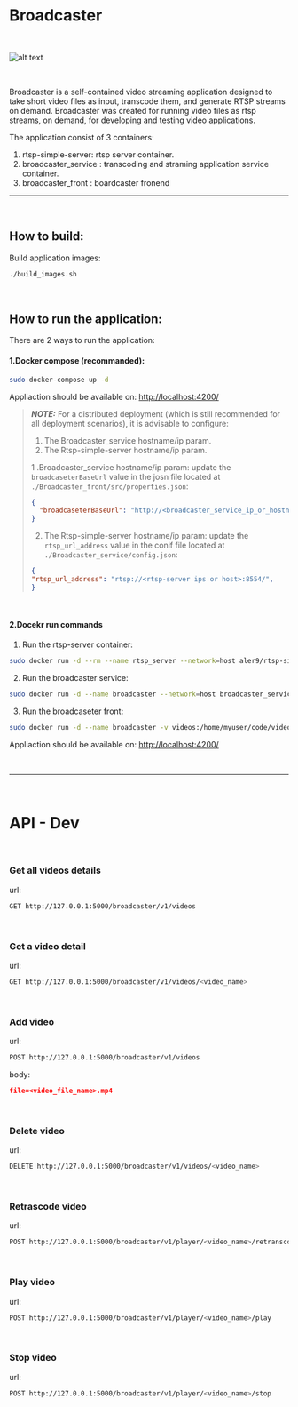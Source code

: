 # Broadcaster
&nbsp;
&nbsp;
&nbsp;

![alt text](https://drive.google.com/uc?id=102u9NoZyCICrLPYzGYA1BpJrH5L0VJHl&export=download)

&nbsp;
&nbsp;

Broadcaster is a self-contained video streaming application designed to take short video files as input, transcode them, and generate RTSP streams on demand.
Broadcaster was created for running video files as rtsp streams, on demand, for developing and testing video applications. 
&nbsp;

The application consist of 3 containers:
1. rtsp-simple-server: rtsp server container.
2. broadcaster_service : transcoding and straming application service container.
3. broadcaster_front : boardcaster fronend

  *  *  *  *  *
&nbsp;
&nbsp;

## How to build:

Build application images:
```bash
./build_images.sh
```
&nbsp;


## How to run the application:
There are 2 ways to run the application:
&nbsp;

#### 1.Docker compose (recommanded):
  ```bash
  sudo docker-compose up -d
  ```
Appliaction should be available on:
[http://localhost:4200/](http://localhost:4200/)
&nbsp;
&nbsp;
&nbsp;

> **_NOTE:_**
For a distributed deployment (which is still recommended for all deployment scenarios), it is advisable to configure:
>  1. The Broadcaster_service hostname/ip param.
>  2. The Rtsp-simple-server hostname/ip param.
>     &nbsp;
> 
> 1 .Broadcaster_service hostname/ip param: update the `broadcaseterBaseUrl` value in the josn file located at `./Broadcaster_front/src/properties.json`:
> 
>   ```json
>   {
>     "broadcaseterBaseUrl": "http://<broadcaster_service_ip_or_hostname>:5000"
>   }
>  ```
>
> 2. The Rtsp-simple-server hostname/ip param: update the `rtsp_url_address` value in the conif file located at `./Broadcaster_service/config.json`:
>
>  ```json
>{
>  "rtsp_url_address": "rtsp://<rtsp-server ips or host>:8554/",
>}
>  ```

&nbsp;
#### 2.Docekr run commands
1. Run the rtsp-server container:
  ```bash
  sudo docker run -d --rm --name rtsp_server --network=host aler9/rtsp-simple-server`
  ```
2. Run the broadcaster service:
  ```bash
  sudo docker run -d --name broadcaster --network=host broadcaster_service
  ```
3. Run the broadcaseter front:
  ```bash
  sudo docker run -d --name broadcaster -v videos:/home/myuser/code/videos --network=host broadcaster_service_dev
  ```
Appliaction should be available on:
[http://localhost:4200/](http://localhost:4200/)

&nbsp;
  *  *  *  *  *

&nbsp; 
&nbsp;
# API - Dev
&nbsp;
&nbsp;
### Get all videos details
url:
  ```bash
  GET http://127.0.0.1:5000/broadcaster/v1/videos
  ```
&nbsp;

### Get a video detail
url:
  ```bash
  GET http://127.0.0.1:5000/broadcaster/v1/videos/<video_name>
  ```
&nbsp;

### Add video
url:
  ```bash
  POST http://127.0.0.1:5000/broadcaster/v1/videos
  ```
body:
  ```json
file=<video_file_name>.mp4
  ```
&nbsp;

### Delete video
url:
  ```bash
  DELETE http://127.0.0.1:5000/broadcaster/v1/videos/<video_name>
  ```
&nbsp;

### Retrascode video
url:
  ```bash
  POST http://127.0.0.1:5000/broadcaster/v1/player/<video_name>/retranscode
  ```
&nbsp;

### Play video
url:
  ```bash
  POST http://127.0.0.1:5000/broadcaster/v1/player/<video_name>/play
  ```
&nbsp;

### Stop video
url:
  ```bash
  POST http://127.0.0.1:5000/broadcaster/v1/player/<video_name>/stop
  ```


